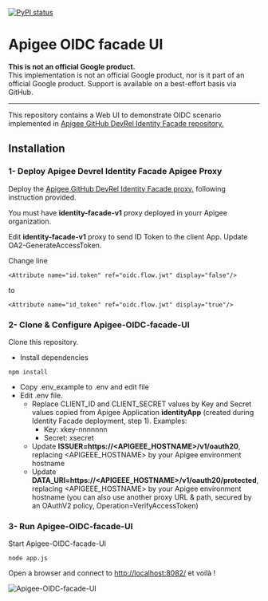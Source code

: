 [![PyPI status](https://img.shields.io/pypi/status/ansicolortags.svg)](https://pypi.python.org/pypi/ansicolortags/) 

# Apigee OIDC facade UI

**This is not an official Google product.**<BR>This implementation is not an official Google product, nor is it part of an official Google product. Support is available on a best-effort basis via GitHub.

***

This repository contains a Web UI to demonstrate OIDC scenario implemented in [Apigee GitHub DevRel Identity Facade repository.](https://github.com/apigee/devrel/tree/main/references/identity-facade)

## Installation

### 1- Deploy Apigee Devrel Identity Facade Apigee Proxy

Deploy the [Apigee GitHub DevRel Identity Facade proxy.](https://github.com/apigee/devrel/tree/main/references/identity-facade) following instruction provided.

You must have **identity-facade-v1** proxy deployed in yourr Apigee organization.

Edit **identity-facade-v1** proxy to send ID Token to the client App. Update OA2-GenerateAccessToken.

Change line

 ```
 <Attribute name="id.token" ref="oidc.flow.jwt" display="false"/>
 ```

 to

  ```
  <Attribute name="id_token" ref="oidc.flow.jwt" display="true"/>
  ```



### 2- Clone & Configure Apigee-OIDC-facade-UI

Clone this repository.

- Install dependencies
```
npm install
```

- Copy .env_example to .env and edit file
- Edit .env file.<BR>
    - Replace CLIENT_ID and CLIENT_SECRET values by Key and Secret values copied from Apigee Application **identityApp** (created during Identity Facade deployment, step 1). Examples: 
        - Key: xkey-nnnnnnn
        - Secret: xsecret
    - Update **ISSUER=https://<APIGEEE_HOSTNAME>/v1/oauth20**, replacing <APIGEEE_HOSTNAME> by your Apigee environment hostname
    - Update **DATA_URI=https://<APIGEEE_HOSTNAME>/v1/oauth20/protected**, replacing <APIGEEE_HOSTNAME> by your Apigee environment hostname (you can also use another proxy URL & path, secured by an OAuthV2 policy, Operation=VerifyAccessToken) 


### 3- Run Apigee-OIDC-facade-UI

Start Apigee-OIDC-facade-UI

```
node app.js
```

Open a browser and connect to [http://localhost:8082/](http://localhost:8082/) et voilà !

![Apigee-OIDC-facade-UI](./images/identity-facade-UI-2.gif)

